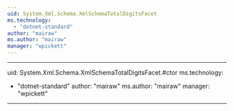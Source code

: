 ```yaml
---
uid: System.Xml.Schema.XmlSchemaTotalDigitsFacet
ms.technology: 
  - "dotnet-standard"
author: "mairaw"
ms.author: "mairaw"
manager: "wpickett"
---
```


---
uid: System.Xml.Schema.XmlSchemaTotalDigitsFacet.#ctor
ms.technology: 
  - "dotnet-standard"
author: "mairaw"
ms.author: "mairaw"
manager: "wpickett"
---
